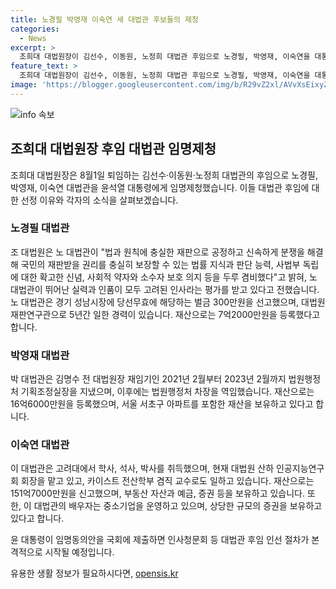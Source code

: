 ```yaml
---
title: 노경필 박영재 이숙연 새 대법관 후보들의 제청
categories:
  - News
excerpt: >
  조희대 대법원장이 김선수, 이동원, 노정희 대법관 후임으로 노경필, 박영재, 이숙연을 대통령에게 임명제청했다. 후임들은 공정성, 약자보호 등을 겸비한 인사로 평가되며, 법원 내부에서도 뛰어난 실력과 인품을 호평받았다. 노경필은 2020년 정치자금법 위반 혐의로 기소된 은수미에게 벌금 300만원을 선고한 사안이 주목받았고, 박영재는 사법행정을 이끌며 16억6000만원의 재산을 보유했으며, 이숙연은 대법원 산하 인공지능연구회 회장을 맡고 있는 151억7000만원의 재산을 신고했다.
feature_text: >
  조희대 대법원장이 김선수, 이동원, 노정희 대법관 후임으로 노경필, 박영재, 이숙연을 대통령에게 임명제청했다. 후임들은 공정성, 약자보호 등을 겸비한 인사로 평가되며, 법원 내부에서도 뛰어난 실력과 인품을 호평받았다. 노경필은 2020년 정치자금법 위반 혐의로 기소된 은수미에게 벌금 300만원을 선고한 사안이 주목받았고, 박영재는 사법행정을 이끌며 16억6000만원의 재산을 보유했으며, 이숙연은 대법원 산하 인공지능연구회 회장을 맡고 있는 151억7000만원의 재산을 신고했다.
image: 'https://blogger.googleusercontent.com/img/b/R29vZ2xl/AVvXsEixyZcFfHzMRdzZMjFBmAUKJYCLCGyLL1o632UiGVXcaFdKo_bkvkuCioo0uUKlGfBVcT3P84aROyZIXSBEx3Aw5nCQ3pTgDom1WDC4m8eifvWiAmWEEVb4x6G_l8C0QH225ldMjyaFvpxGEBGNO37VmDTDMHGhJPq73UglMfDca1-0aw/s1600/blogspot.png'
---
```


<p><img src="https://blogger.googleusercontent.com/img/b/R29vZ2xl/AVvXsEixyZcFfHzMRdzZMjFBmAUKJYCLCGyLL1o632UiGVXcaFdKo_bkvkuCioo0uUKlGfBVcT3P84aROyZIXSBEx3Aw5nCQ3pTgDom1WDC4m8eifvWiAmWEEVb4x6G_l8C0QH225ldMjyaFvpxGEBGNO37VmDTDMHGhJPq73UglMfDca1-0aw/s1600/blogspot.png" alt="info 속보" /></p>

<h2 data-ke-size="size26">조희대 대법원장 후임 대법관 임명제청</h2>

<p data-ke-size="size16">조희대 대법원장은 8월1일 퇴임하는 김선수·이동원·노정희 대법관의 후임으로 노경필, 박영재, 이숙연 대법관을 윤석열 대통령에게 임명제청했습니다. 이들 대법관 후임에 대한 선정 이유와 각자의 소식을 살펴보겠습니다.</p>

<h3><b>노경필 대법관</b></h3>

<p data-ke-size="size16">조 대법원은 노 대법관이 "법과 원칙에 충실한 재판으로 공정하고 신속하게 분쟁을 해결해 국민의 재판받을 권리를 충실히 보장할 수 있는 법률 지식과 판단 능력, 사법부 독립에 대한 확고한 신념, 사회적 약자와 소수자 보호 의지 등을 두루 겸비했다"고 밝혀, 노 대법관이 뛰어난 실력과 인품이 모두 고려된 인사라는 평가를 받고 있다고 전했습니다. 노 대법관은 경기 성남시장에 당선무효에 해당하는 벌금 300만원을 선고했으며, 대법원 재판연구관으로 5년간 일한 경력이 있습니다. 재산으로는 7억2000만원을 등록했다고 합니다.</p>

<h3><b>박영재 대법관</b></h3>

<p data-ke-size="size16">박 대법관은 김명수 전 대법원장 재임기인 2021년 2월부터 2023년 2월까지 법원행정처 기획조정실장을 지냈으며, 이후에는 법원행정처 차장을 역임했습니다. 재산으로는 16억6000만원을 등록했으며, 서울 서초구 아파트를 포함한 재산을 보유하고 있다고 합니다.</p>

<h3><b>이숙연 대법관</b></h3>

<p data-ke-size="size16">이 대법관은 고려대에서 학사, 석사, 박사를 취득했으며, 현재 대법원 산하 인공지능연구회 회장을 맡고 있고, 카이스트 전산학부 겸직 교수로도 일하고 있습니다. 재산으로는 151억7000만원을 신고했으며, 부동산 자산과 예금, 증권 등을 보유하고 있습니다. 또한, 이 대법관의 배우자는 중소기업을 운영하고 있으며, 상당한 규모의 증권을 보유하고 있다고 합니다.</p>

<p data-ke-size="size16">윤 대통령이 임명동의안을 국회에 제출하면 인사청문회 등 대법관 후임 인선 절차가 본격적으로 시작될 예정입니다.</p>
유용한 생활 정보가 필요하시다면, <a href="https://opensis.kr" rel="dofollow">opensis.kr</a>


